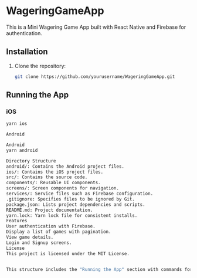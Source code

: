 # WageringGameApp

This is a Mini Wagering Game App built with React Native and Firebase for authentication.

## Installation

1. Clone the repository:
   ```bash
   git clone https://github.com/yourusername/WageringGameApp.git

## Running the App

### iOS

```bash
yarn ios

Android

Android
yarn android

Directory Structure
android/: Contains the Android project files.
ios/: Contains the iOS project files.
src/: Contains the source code.
components/: Reusable UI components.
screens/: Screen components for navigation.
services/: Service files such as Firebase configuration.
.gitignore: Specifies files to be ignored by Git.
package.json: Lists project dependencies and scripts.
README.md: Project documentation.
yarn.lock: Yarn lock file for consistent installs.
Features
User authentication with Firebase.
Display a list of games with pagination.
View game details.
Login and Signup screens.
License
This project is licensed under the MIT License.


This structure includes the "Running the App" section with commands for iOS and Android, the "Directory Structure" section, features, and license information, as requested. You can integrate this into your `README.md` to provide clear instructions and details about your Mini Wagering Game App in React Native.

